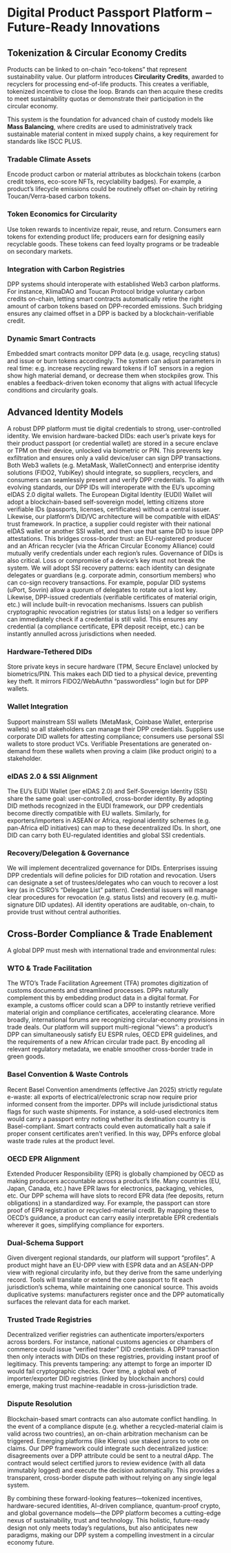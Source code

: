 # Digital Product Passport Platform – Future-Ready Innovations

## Tokenization & Circular Economy Credits

Products can be linked to on-chain “eco‐tokens” that represent sustainability value. Our platform introduces **Circularity Credits**, awarded to recyclers for processing end-of-life products. This creates a verifiable, tokenized incentive to close the loop. Brands can then acquire these credits to meet sustainability quotas or demonstrate their participation in the circular economy.

This system is the foundation for advanced chain of custody models like **Mass Balancing**, where credits are used to administratively track sustainable material content in mixed supply chains, a key requirement for standards like ISCC PLUS.

### Tradable Climate Assets
Encode product carbon or material attributes as blockchain tokens (carbon credit tokens, eco-score NFTs, recyclability badges). For example, a product’s lifecycle emissions could be routinely offset on-chain by retiring Toucan/Verra-based carbon tokens.

### Token Economics for Circularity
Use token rewards to incentivize repair, reuse, and return. Consumers earn tokens for extending product life; producers earn for designing easily recyclable goods. These tokens can feed loyalty programs or be tradeable on secondary markets.

### Integration with Carbon Registries
DPP systems should interoperate with established Web3 carbon platforms. For instance, KlimaDAO and Toucan Protocol bridge voluntary carbon credits on-chain, letting smart contracts automatically retire the right amount of carbon tokens based on DPP-recorded emissions. Such bridging ensures any claimed offset in a DPP is backed by a blockchain-verifiable credit.

### Dynamic Smart Contracts
Embedded smart contracts monitor DPP data (e.g. usage, recycling status) and issue or burn tokens accordingly. The system can adjust parameters in real time: e.g. increase recycling reward tokens if IoT sensors in a region show high material demand, or decrease them when stockpiles grow. This enables a feedback-driven token economy that aligns with actual lifecycle conditions and circularity goals.

## Advanced Identity Models

A robust DPP platform must tie digital credentials to strong, user-controlled identity. We envision hardware-backed DIDs: each user’s private keys for their product passport (or credential wallet) are stored in a secure enclave or TPM on their device, unlocked via biometric or PIN. This prevents key exfiltration and ensures only a valid device/user can sign DPP transactions. Both Web3 wallets (e.g. MetaMask, WalletConnect) and enterprise identity solutions (FIDO2, YubiKey) should integrate, so suppliers, recyclers, and consumers can seamlessly present and verify DPP credentials. To align with evolving standards, our DPP IDs will interoperate with the EU’s upcoming eIDAS 2.0 digital wallets. The European Digital Identity (EUDI) Wallet will adopt a blockchain-based self-sovereign model, letting citizens store verifiable IDs (passports, licenses, certificates) without a central issuer. Likewise, our platform’s DID/VC architecture will be compatible with eIDAS’ trust framework. In practice, a supplier could register with their national eIDAS wallet or another SSI wallet, and then use that same DID to issue DPP attestations. This bridges cross-border trust: an EU-registered producer and an African recycler (via the African Circular Economy Alliance) could mutually verify credentials under each region’s rules. Governance of DIDs is also critical. Loss or compromise of a device’s key must not break the system. We will adopt SSI recovery patterns: each identity can designate delegates or guardians (e.g. corporate admin, consortium members) who can co-sign recovery transactions. For example, popular DID systems (uPort, Sovrin) allow a quorum of delegates to rotate out a lost key. Likewise, DPP-issued credentials (verifiable certificates of material origin, etc.) will include built-in revocation mechanisms. Issuers can publish cryptographic revocation registries (or status lists) on a ledger so verifiers can immediately check if a credential is still valid. This ensures any credential (a compliance certificate, EPR deposit receipt, etc.) can be instantly annulled across jurisdictions when needed.

### Hardware-Tethered DIDs
Store private keys in secure hardware (TPM, Secure Enclave) unlocked by biometrics/PIN. This makes each DID tied to a physical device, preventing key theft. It mirrors FIDO2/WebAuthn “passwordless” login but for DPP wallets.

### Wallet Integration
Support mainstream SSI wallets (MetaMask, Coinbase Wallet, enterprise wallets) so all stakeholders can manage their DPP credentials. Suppliers use corporate DID wallets for attesting compliance; consumers use personal SSI wallets to store product VCs. Verifiable Presentations are generated on-demand from these wallets when proving a claim (like product origin) to a stakeholder.

### eIDAS 2.0 & SSI Alignment
The EU’s EUDI Wallet (per eIDAS 2.0) and Self-Sovereign Identity (SSI) share the same goal: user-controlled, cross-border identity. By adopting DID methods recognized in the EUDI framework, our DPP credentials become directly compatible with EU wallets. Similarly, for exporters/importers in ASEAN or Africa, regional identity schemes (e.g. pan-Africa eID initiatives) can map to these decentralized IDs. In short, one DID can carry both EU-regulated identities and global SSI credentials.

### Recovery/Delegation & Governance
We will implement decentralized governance for DIDs. Enterprises issuing DPP credentials will define policies for DID rotation and revocation. Users can designate a set of trustees/delegates who can vouch to recover a lost key (as in CSIRO’s “Delegate List” pattern). Credential issuers will manage clear procedures for revocation (e.g. status lists) and recovery (e.g. multi-signature DID updates). All identity operations are auditable, on-chain, to provide trust without central authorities.

## Cross-Border Compliance & Trade Enablement
A global DPP must mesh with international trade and environmental rules:

### WTO & Trade Facilitation
The WTO’s Trade Facilitation Agreement (TFA) promotes digitization of customs documents and streamlined processes. DPPs naturally complement this by embedding product data in a digital format. For example, a customs officer could scan a DPP to instantly retrieve verified material origin and compliance certificates, accelerating clearance. More broadly, international forums are recognizing circular-economy provisions in trade deals. Our platform will support multi-regional “views”: a product’s DPP can simultaneously satisfy EU ESPR rules, OECD EPR guidelines, and the requirements of a new African circular trade pact. By encoding all relevant regulatory metadata, we enable smoother cross-border trade in green goods.

### Basel Convention & Waste Controls
Recent Basel Convention amendments (effective Jan 2025) strictly regulate e-waste: all exports of electrical/electronic scrap now require prior informed consent from the importer. DPPs will include jurisdictional status flags for such waste shipments. For instance, a sold-used electronics item would carry a passport entry noting whether its destination country is Basel-compliant. Smart contracts could even automatically halt a sale if proper consent certificates aren’t verified. In this way, DPPs enforce global waste trade rules at the product level.

### OECD EPR Alignment
Extended Producer Responsibility (EPR) is globally championed by OECD as making producers accountable across a product’s life. Many countries (EU, Japan, Canada, etc.) have EPR laws for electronics, packaging, vehicles, etc. Our DPP schema will have slots to record EPR data (fee deposits, return obligations) in a standardized way. For example, the passport can store proof of EPR registration or recycled-material credit. By mapping these to OECD’s guidance, a product can carry easily interpretable EPR credentials wherever it goes, simplifying compliance for exporters.

### Dual-Schema Support
Given divergent regional standards, our platform will support “profiles”. A product might have an EU-DPP view with ESPR data and an ASEAN-DPP view with regional circularity info, but they derive from the same underlying record. Tools will translate or extend the core passport to fit each jurisdiction’s schema, while maintaining one canonical source. This avoids duplicative systems: manufacturers register once and the DPP automatically surfaces the relevant data for each market.

### Trusted Trade Registries
Decentralized verifier registries can authenticate importers/exporters across borders. For instance, national customs agencies or chambers of commerce could issue “verified trader” DID credentials. A DPP transaction then only interacts with DIDs on these registries, providing instant proof of legitimacy. This prevents tampering: any attempt to forge an importer ID would fail cryptographic checks. Over time, a global web of importer/exporter DID registries (linked by blockchain anchors) could emerge, making trust machine-readable in cross-jurisdiction trade.

### Dispute Resolution
Blockchain-based smart contracts can also automate conflict handling. In the event of a compliance dispute (e.g. whether a recycled-material claim is valid across two countries), an on-chain arbitration mechanism can be triggered. Emerging platforms (like Kleros) use staked jurors to vote on claims. Our DPP framework could integrate such decentralized justice: disagreements over a DPP attribute could be sent to a neutral dApp. The contract would select certified jurors to review evidence (with all data immutably logged) and execute the decision automatically. This provides a transparent, cross-border dispute path without relying on any single legal system.

By combining these forward-looking features—tokenized incentives, hardware-secured identities, AI-driven compliance, quantum-proof crypto, and global governance models—the DPP platform becomes a cutting-edge nexus of sustainability, trust and technology. This holistic, future-ready design not only meets today’s regulations, but also anticipates new paradigms, making our DPP system a compelling investment in a circular economy future.
